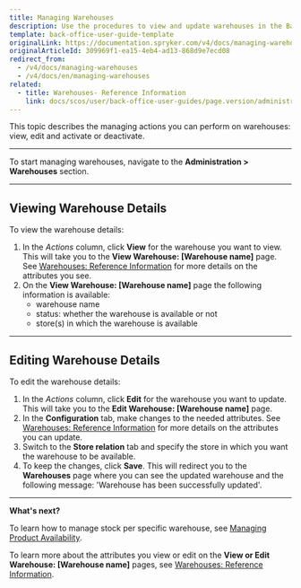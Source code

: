 ```yaml
---
title: Managing Warehouses
description: Use the procedures to view and update warehouses in the Back Office.
template: back-office-user-guide-template
originalLink: https://documentation.spryker.com/v4/docs/managing-warehouses
originalArticleId: 309969f1-ea15-4eb4-ad13-868d9e7ecd08
redirect_from:
  - /v4/docs/managing-warehouses
  - /v4/docs/en/managing-warehouses
related:
  - title: Warehouses- Reference Information
    link: docs/scos/user/back-office-user-guides/page.version/administration/warehouses/references/warehouses-reference-information.html
---
```


This topic describes the managing actions you can perform on warehouses: view, edit and activate or deactivate.
***
To start managing warehouses, navigate to the **Administration > Warehouses** section. 
***
## Viewing Warehouse Details
To view the warehouse details:

1. In the *Actions* column, click **View** for the warehouse you want to view. This will take you to the **View Warehouse: [Warehouse name]** page. See [Warehouses: Reference Information](/docs/scos/user/back-office-user-guides/{{page.version}}/administration/warehouses/references/warehouses-reference-information.html) for more details on the attributes you see.
2. On the **View Warehouse: [Warehouse name]** page the following information is available:
    * warehouse name
    * status: whether the warehouse is available or not
    * store(s) in which the warehouse is available

***
## Editing Warehouse Details
To edit the warehouse details:

1. In the *Actions* column, click **Edit** for the warehouse you want to update. This will take you to the **Edit Warehouse: [Warehouse name]** page. 
2. In the **Configuration** tab, make changes to the needed attributes. See [Warehouses: Reference Information](/docs/scos/user/back-office-user-guides/{{page.version}}/administration/warehouses/references/warehouses-reference-information.html) for more details on the attributes you can update.
3. Switch to the **Store relation** tab and specify the store in which you want the warehouse to be available.
4. To keep the changes, click **Save**. This will redirect you to the **Warehouses** page where you can see the updated warehouse and the following message: 'Warehouse has been successfully updated'.

***
**What's next?**

To learn how to manage stock per specific warehouse, see [Managing Product Availability](/docs/scos/user/back-office-user-guides/{{page.version}}/catalog/availability/managing-products-availability.html).

To learn more about the attributes you view or edit on the **View or Edit Warehouse: [Warehouse name]** pages, see [Warehouses: Reference Information](/docs/scos/user/back-office-user-guides/{{page.version}}/administration/warehouses/references/warehouses-reference-information.html).
